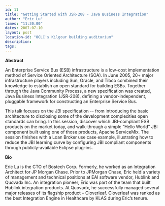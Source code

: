 ```yaml
---
id: 11
title: "Getting Started with JSR-208 - Java Business Integration"
author: "Eric Lu"
times: "11:30:00"
dates: 2007-07-10
layout: post
location-id: "OCLC's Kilgour building auditorium"  
description: 
tags: 
---
```

 **Abstract**  

An Enterprise Service Bus (ESB) infrastructure is a low-cost implementation method of Service Oriented Architecture (SOA). In June 2005, 20+ major infrastructure players including Sun, Oracle, and Tibco combined their knowledge to establish an open standard for building ESBs. Together through the Java Community Process, a new specification was created, Java Business Integration (JSR-208), defining a vendor-independent, pluggable framework for constructing an Enterprise Service Bus.

 This talk focuses on the JBI specification -- from introducing the basic architecture to disclosing some of the development complexities open standards can bring. In this session, discover which JBI-compliant ESB products on the market today, and walk-through a simple “Hello World” JBI component built using one of those products, Apache ServiceMix. The session finishes with a Loan Broker use case example, illustrating how to reduce the JBI learning curve by configuring JBI compliant components through publicly-available Eclipse plug-ins.   
  
**Bio**  
  
Eric Lu is the CTO of Bostech Corp. Formerly, he worked as an Integration Architect for JP Morgan Chase. Prior to JPMorgan Chase, Eric held a variety of management and technical positions at EAI software vendor, Hublink and Quovadx Inc. An integration pioneer, Eric was part of the team that built Hublink integration products. At Quovadx, he successfully managed several major releases of its flagship product – Cloverleaf. Cloverleaf was ranked as the best Integration Engine in Healthcare by KLAS during Eric’s tenure.
